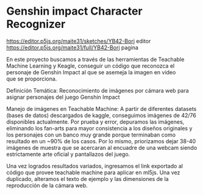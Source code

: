 # Genshin impact Character Recognizer

https://editor.p5js.org/maite31/sketches/YB42-Borj editor
https://editor.p5js.org/maite31/full/YB42-Borj pagina

En este proyecto buscamos a través de las herramientas de Teachable Machine Learning y Keagle, conseguir un código que reconozca el personaje de Genshin Impact al que se asemeja la imagen en video que se proporciona.

Definición Temática: Reconocimiento de imágenes por cámara web para asignar personajes del juego Genshin Impact

Manejo de imágenes en Teachable Machine:
A partir de diferentes datasets (bases de datos) descargados de kaggle, conseguimos imágenes de 42/76 disponibles actualmente.
Por prueba y error, depuramos las imágenes, eliminando los fan-arts para mayor consistencia a los diseños originales y los personajes con un banco muy grande porque terminaban como resultado en un ~90% de los casos.
Por lo mismo, priorizamos dejar 38-40 imágenes de muestra que se acercaran al encuadre de una webcam siendo estrictamente arte oficial y pantallazos del juego.

Una vez logrados resultados variados, ingresamos el link exportado al código que provee teachable machine para aplicar en ml5js.
Una vez duplicado, alteramos el texto de ejemplo y las dimensiones de la reproducción de la cámara web.
